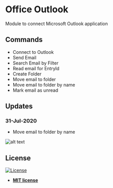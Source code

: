 # Office Outlook
Module to connect Microsoft Outlook application

## Commands
<ul id="commands_readme">
    <li>Connect to Outlook</li>
    <li>Send Email</li>
    <li>Search Email by Filter</li>
    <li>Read email for EntryId</li>
    <li>Create Folder</li>
    <li>Move email to folder</li>
    <li>Move email to folder by name</li>
    <li>Mark email as unread</li>

</ul>

## Updates

### 31-Jul-2020
- Move email to folder by name

![alt text](https://raw.githubusercontent.com/rocketbot-cl/OfficeOutlook/master/example/officeoutlook.png)


<h2>License</h2>

<p><a href="http://badges.mit-license.org" rel="nofollow"><img src="https://camo.githubusercontent.com/107590fac8cbd65071396bb4d04040f76cde5bde/687474703a2f2f696d672e736869656c64732e696f2f3a6c6963656e73652d6d69742d626c75652e7376673f7374796c653d666c61742d737175617265" alt="License" data-canonical-src="http://img.shields.io/:license-mit-blue.svg?style=flat-square" style="max-width:100%;"></a></p>

<ul>
  <li><strong><a href="http://opensource.org/licenses/mit-license.php" rel="nofollow">MIT license</a></strong></li>
</ul>  
